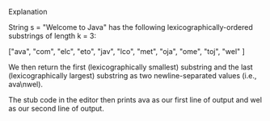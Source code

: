 Explanation

String s =  "Welcome to Java" has the following lexicographically-ordered substrings of length k = 3:

["ava",  "com", "elc", "eto", "jav", "lco", "met", "oja", "ome", "toj", "wel" ]

We then return the first (lexicographically smallest) substring and the last (lexicographically largest) substring as two newline-separated values (i.e., ava\nwel).

The stub code in the editor then prints ava as our first line of output and wel as our second line of output.

